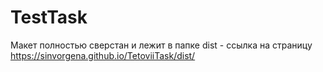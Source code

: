 # TestTask
Макет полностью сверстан и лежит в папке dist - ссылка на страницу https://sinvorgena.github.io/TetoviiTask/dist/
